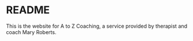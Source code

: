 # README

This is the website for A to Z Coaching, a service provided by therapist
and coach Mary Roberts.
